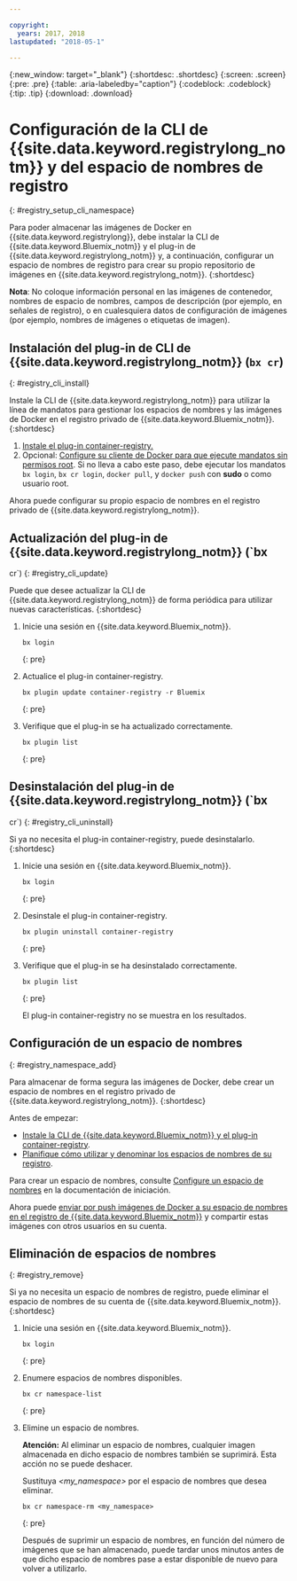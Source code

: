 ```yaml
---

copyright:
  years: 2017, 2018
lastupdated: "2018-05-1"

---
```


{:new_window: target="_blank"}
{:shortdesc: .shortdesc}
{:screen: .screen}
{:pre: .pre}
{:table: .aria-labeledby="caption"}
{:codeblock: .codeblock}
{:tip: .tip}
{:download: .download}


# Configuración de la CLI de {{site.data.keyword.registrylong_notm}} y del espacio de nombres de registro
{: #registry_setup_cli_namespace}

Para poder almacenar las imágenes de Docker en {{site.data.keyword.registrylong}}, debe instalar la CLI de {{site.data.keyword.Bluemix_notm}} y el plug-in de {{site.data.keyword.registrylong_notm}} y, a continuación, configurar un espacio de nombres de registro para crear su propio repositorio de imágenes en {{site.data.keyword.registrylong_notm}}.
{:shortdesc}


**Nota**: No coloque información personal en las imágenes de contenedor, nombres de espacio de nombres, campos de descripción (por ejemplo, en señales de registro), o en cualesquiera datos de configuración de imágenes (por ejemplo, nombres de imágenes o etiquetas de imagen).


## Instalación del plug-in de CLI de {{site.data.keyword.registrylong_notm}} (`bx cr`)
{: #registry_cli_install}

Instale la CLI de {{site.data.keyword.registrylong_notm}} para utilizar la línea de mandatos para gestionar los espacios de nombres y las imágenes de Docker en el registro privado de {{site.data.keyword.Bluemix_notm}}.
{:shortdesc}

1.  [Instale el plug-in container-registry.](index.html#registry_cli_install)
2.  Opcional: [Configure su cliente de Docker para que ejecute mandatos sin permisos root](https://docs.docker.com/engine/installation/linux/linux-postinstall). Si no lleva a cabo este paso, debe ejecutar los mandatos `bx login`, `bx cr login`, `docker pull`, y `docker push` con **sudo** o como usuario root.

Ahora puede configurar su propio espacio de nombres en el registro privado de {{site.data.keyword.registrylong_notm}}.

## Actualización del plug-in de {{site.data.keyword.registrylong_notm}} (`bx
cr`)
{: #registry_cli_update}

Puede que desee actualizar la CLI de {{site.data.keyword.registrylong_notm}} de forma periódica para utilizar nuevas características.
{:shortdesc}

1.  Inicie una sesión en {{site.data.keyword.Bluemix_notm}}.

    ```
    bx login
    ```
    {: pre}

2.  Actualice el plug-in container-registry.

    ```
    bx plugin update container-registry -r Bluemix
    ```
    {: pre}

3.  Verifique que el plug-in se ha actualizado correctamente.

    ```
    bx plugin list
    ```
     {: pre}


## Desinstalación del plug-in de {{site.data.keyword.registrylong_notm}} (`bx
cr`)
{: #registry_cli_uninstall}

Si ya no necesita el plug-in container-registry, puede desinstalarlo.
{:shortdesc}

1.  Inicie una sesión en {{site.data.keyword.Bluemix_notm}}.

    ```
    bx login
    ```
    {: pre}

2.  Desinstale el plug-in container-registry.

    ```
    bx plugin uninstall container-registry
    ```
    {: pre}

3.  Verifique que el plug-in se ha desinstalado correctamente.

    ```
    bx plugin list
    ```
    {: pre}

    El plug-in container-registry no se muestra en los resultados.


## Configuración de un espacio de nombres
{: #registry_namespace_add}

Para almacenar de forma segura las imágenes de Docker, debe crear un espacio de nombres en el registro privado de {{site.data.keyword.registrylong_notm}}.
{:shortdesc}

Antes de empezar:

-   [Instale la CLI de {{site.data.keyword.Bluemix_notm}} y el plug-in container-registry](#registry_cli_install).
-   [Planifique cómo utilizar y denominar los espacios de nombres de su registro](registry_overview.html#registry_namespaces).

Para crear un espacio de nombres, consulte [Configure un espacio de nombres](index.html#registry_namespace_add) en la documentación de iniciación.

Ahora puede [enviar por push imágenes de Docker a su espacio de nombres en el registro de {{site.data.keyword.Bluemix_notm}}](registry_images_.html#registry_images_pushing) y compartir estas imágenes con otros usuarios en su cuenta.

## Eliminación de espacios de nombres
{: #registry_remove}

Si ya no necesita un espacio de nombres de registro, puede eliminar el espacio de nombres de su cuenta de {{site.data.keyword.Bluemix_notm}}.
{:shortdesc}

1.  Inicie una sesión en {{site.data.keyword.Bluemix_notm}}.

    ```
    bx login
    ```
    {: pre}

2.  Enumere espacios de nombres disponibles.

    ```
    bx cr namespace-list
    ```
    {: pre}

3.  Elimine un espacio de nombres.

    **Atención:** Al eliminar un espacio de nombres, cualquier imagen almacenada en dicho espacio de nombres también se suprimirá. Esta acción no se puede deshacer.

    Sustituya _&lt;my_namespace&gt;_ por el espacio de nombres que desea eliminar.

    ```
    bx cr namespace-rm <my_namespace>
    ```
    {: pre}

    Después de suprimir un espacio de nombres, en función del número de imágenes que se han almacenado, puede tardar unos minutos antes de que dicho espacio de nombres pase a estar disponible de nuevo para volver a utilizarlo.
